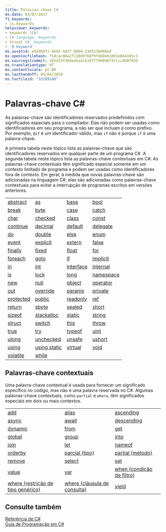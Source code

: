 ```yaml
---
title: Palavras-chave C#
ms.date: 03/07/2017
f1_keywords:
- cs.keywords
helpviewer_keywords:
- keywords [C#]
- C# language, keywords
- Visual C#, keywords
- '@ keyword'
ms.assetid: e929b0f2-4b92-4d37-8060-23d323b098ad
ms.openlocfilehash: f14cac08a2f110d97b8f9f660eb3dd1e664165c3
ms.sourcegitcommit: 3d5d33f384eeba41b2dff79d096f47ccc8d8f03d
ms.translationtype: HT
ms.contentlocale: pt-BR
ms.lasthandoff: 05/04/2018
ms.locfileid: "33289146"
---
```

# <a name="c-keywords"></a>Palavras-chave C#
As palavras-chave são identificadores reservados predefinidos com significados especiais para o compilador. Elas não podem ser usadas como identificadores em seu programa, a não ser que incluam `@` como prefixo. Por exemplo, `@if` é um identificador válido, mas `if` não é porque `if` é uma palavra-chave.  
  
 A primeira tabela neste tópico lista as palavras-chave que são identificadores reservados em qualquer parte de um programa C#. A segunda tabela neste tópico lista as palavras-chave contextuais em C#. As palavras-chave contextuais têm significado especial somente em um contexto limitado de programa e podem ser usadas como identificadores fora de contexto. Em geral, à medida que novas palavras-chave são adicionadas na linguagem C#, elas são adicionadas como palavras-chave contextuais para evitar a interrupção de programas escritos em versões anteriores.  
  
|||||  
|---|---|---|---|  
|[abstract](../../../csharp/language-reference/keywords/abstract.md)|[as](../../../csharp/language-reference/keywords/as.md)|[base](../../../csharp/language-reference/keywords/base.md)|[bool](../../../csharp/language-reference/keywords/bool.md)|  
|[break](../../../csharp/language-reference/keywords/break.md)|[byte](../../../csharp/language-reference/keywords/byte.md)|[case](../../../csharp/language-reference/keywords/switch.md)|[catch](../../../csharp/language-reference/keywords/try-catch.md)|  
|[char](../../../csharp/language-reference/keywords/char.md)|[checked](../../../csharp/language-reference/keywords/checked.md)|[class](../../../csharp/language-reference/keywords/class.md)|[const](../../../csharp/language-reference/keywords/const.md)|  
|[continue](../../../csharp/language-reference/keywords/continue.md)|[decimal](../../../csharp/language-reference/keywords/decimal.md)|[default](../../../csharp/language-reference/keywords/default.md)|[delegate](../../../csharp/language-reference/keywords/delegate.md)|  
|[do](../../../csharp/language-reference/keywords/do.md)|[double](../../../csharp/language-reference/keywords/double.md)|[else](../../../csharp/language-reference/keywords/if-else.md)|[enum](../../../csharp/language-reference/keywords/enum.md)|  
|[event](../../../csharp/language-reference/keywords/event.md)|[explicit](../../../csharp/language-reference/keywords/explicit.md)|[extern](../../../csharp/language-reference/keywords/extern.md)|[false](../../../csharp/language-reference/keywords/false.md)|  
|[finally](../../../csharp/language-reference/keywords/try-finally.md)|[fixed](../../../csharp/language-reference/keywords/fixed-statement.md)|[float](../../../csharp/language-reference/keywords/float.md)|[for](../../../csharp/language-reference/keywords/for.md)|  
|[foreach](../../../csharp/language-reference/keywords/foreach-in.md)|[goto](../../../csharp/language-reference/keywords/goto.md)|[if](../../../csharp/language-reference/keywords/if-else.md)|[implicit](../../../csharp/language-reference/keywords/implicit.md)|  
|[in](../../../csharp/language-reference/keywords/in.md)|[int](../../../csharp/language-reference/keywords/int.md)|[interface](../../../csharp/language-reference/keywords/interface.md)|[internal](../../../csharp/language-reference/keywords/internal.md)|
|[is](../../../csharp/language-reference/keywords/is.md)|[lock](../../../csharp/language-reference/keywords/lock-statement.md)|[long](../../../csharp/language-reference/keywords/long.md)|[namespace](../../../csharp/language-reference/keywords/namespace.md)|
|[new](../../../csharp/language-reference/keywords/new.md)|[null](../../../csharp/language-reference/keywords/null.md)|[object](../../../csharp/language-reference/keywords/object.md)|[operator](../../../csharp/language-reference/keywords/operator.md)|
|[out](../../../csharp/language-reference/keywords/out.md)|[override](../../../csharp/language-reference/keywords/override.md)|[params](../../../csharp/language-reference/keywords/params.md)|[private](../../../csharp/language-reference/keywords/private.md)|
|[protected](../../../csharp/language-reference/keywords/protected.md)|[public](../../../csharp/language-reference/keywords/public.md)|[readonly](../../../csharp/language-reference/keywords/readonly.md)|[ref](../../../csharp/language-reference/keywords/ref.md)|
|[return](../../../csharp/language-reference/keywords/return.md)|[sbyte](../../../csharp/language-reference/keywords/sbyte.md)|[sealed](../../../csharp/language-reference/keywords/sealed.md)|[short](../../../csharp/language-reference/keywords/short.md)||
[sizeof](../../../csharp/language-reference/keywords/sizeof.md)|[stackalloc](../../../csharp/language-reference/keywords/stackalloc.md)|[static](../../../csharp/language-reference/keywords/static.md)|[string](../../../csharp/language-reference/keywords/string.md)|
|[struct](../../../csharp/language-reference/keywords/struct.md)|[switch](../../../csharp/language-reference/keywords/switch.md)|[this](../../../csharp/language-reference/keywords/this.md)|[throw](../../../csharp/language-reference/keywords/throw.md)|
|[true](../../../csharp/language-reference/keywords/true.md)|[try](../../../csharp/language-reference/keywords/try-catch.md)|[typeof](../../../csharp/language-reference/keywords/typeof.md)|[uint](../../../csharp/language-reference/keywords/uint.md)|
|[ulong](../../../csharp/language-reference/keywords/ulong.md)|[unchecked](../../../csharp/language-reference/keywords/unchecked.md)|[unsafe](../../../csharp/language-reference/keywords/unsafe.md)|[ushort](../../../csharp/language-reference/keywords/ushort.md)|
|[using](../../../csharp/language-reference/keywords/using.md)|[using static](using-static.md)|[virtual](../../../csharp/language-reference/keywords/virtual.md)|[void](../../../csharp/language-reference/keywords/void.md)|
|[volatile](../../../csharp/language-reference/keywords/volatile.md)|[while](../../../csharp/language-reference/keywords/while.md)|

## <a name="contextual-keywords"></a>Palavras-chave contextuais  
 Uma palavra-chave contextual é usada para fornecer um significado específico no código, mas não é uma palavra reservada no C#. Algumas palavras-chave contextuais, como `partial` e `where`, têm significados especiais em dois ou mais contextos.  
  
||||  
|---|---|---|  
|[add](../../../csharp/language-reference/keywords/add.md)|[alias](../../../csharp/language-reference/keywords/extern-alias.md)|[ascending](../../../csharp/language-reference/keywords/ascending.md)|  
|[async](../../../csharp/language-reference/keywords/async.md)|[await](../../../csharp/language-reference/keywords/await.md)|[descending](../../../csharp/language-reference/keywords/descending.md)|  
|[dynamic](../../../csharp/language-reference/keywords/dynamic.md)|[from](../../../csharp/language-reference/keywords/from-clause.md)|[get](../../../csharp/language-reference/keywords/get.md)|  
|[global](../../../csharp/language-reference/keywords/global.md)|[group](../../../csharp/language-reference/keywords/group-clause.md)|[into](../../../csharp/language-reference/keywords/into.md)|  
|[join](../../../csharp/language-reference/keywords/join-clause.md)|[let](../../../csharp/language-reference/keywords/let-clause.md)|[nameof](nameof.md)|   
|[orderby](../../../csharp/language-reference/keywords/orderby-clause.md)|[parcial (tipo)](../../../csharp/language-reference/keywords/partial-type.md)|[partial (método)](../../../csharp/language-reference/keywords/partial-method.md)|   
|[remove](../../../csharp/language-reference/keywords/remove.md)|[select](../../../csharp/language-reference/keywords/select-clause.md)|[set](../../../csharp/language-reference/keywords/set.md)|   
|[value](../../../csharp/language-reference/keywords/value.md)|[var](../../../csharp/language-reference/keywords/var.md)|[when (condição de filtro)](when.md)|   
|[where (restrição de tipo genérico)](../../../csharp/language-reference/keywords/where-generic-type-constraint.md)|[where (cláusula de consulta)](../../../csharp/language-reference/keywords/where-clause.md)|[yield](../../../csharp/language-reference/keywords/yield.md)|  
  
## <a name="see-also"></a>Consulte também  
 [Referência de C#](../../../csharp/language-reference/index.md)  
 [Guia de Programação em C#](../../../csharp/programming-guide/index.md)
